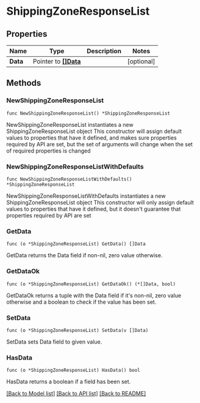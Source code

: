 # ShippingZoneResponseList

## Properties

Name | Type | Description | Notes
------------ | ------------- | ------------- | -------------
**Data** | Pointer to [**[]Data**](Data.md) |  | [optional] 

## Methods

### NewShippingZoneResponseList

`func NewShippingZoneResponseList() *ShippingZoneResponseList`

NewShippingZoneResponseList instantiates a new ShippingZoneResponseList object
This constructor will assign default values to properties that have it defined,
and makes sure properties required by API are set, but the set of arguments
will change when the set of required properties is changed

### NewShippingZoneResponseListWithDefaults

`func NewShippingZoneResponseListWithDefaults() *ShippingZoneResponseList`

NewShippingZoneResponseListWithDefaults instantiates a new ShippingZoneResponseList object
This constructor will only assign default values to properties that have it defined,
but it doesn't guarantee that properties required by API are set

### GetData

`func (o *ShippingZoneResponseList) GetData() []Data`

GetData returns the Data field if non-nil, zero value otherwise.

### GetDataOk

`func (o *ShippingZoneResponseList) GetDataOk() (*[]Data, bool)`

GetDataOk returns a tuple with the Data field if it's non-nil, zero value otherwise
and a boolean to check if the value has been set.

### SetData

`func (o *ShippingZoneResponseList) SetData(v []Data)`

SetData sets Data field to given value.

### HasData

`func (o *ShippingZoneResponseList) HasData() bool`

HasData returns a boolean if a field has been set.


[[Back to Model list]](../README.md#documentation-for-models) [[Back to API list]](../README.md#documentation-for-api-endpoints) [[Back to README]](../README.md)


